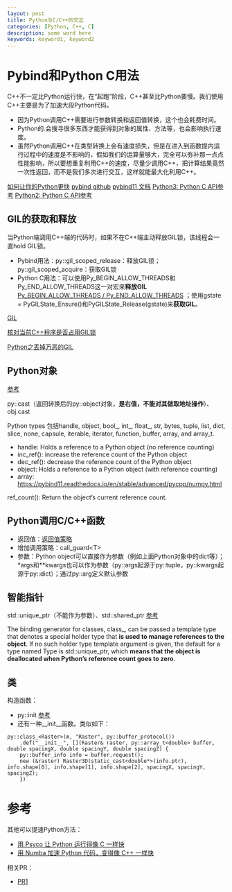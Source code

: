```yaml
---
layout: post
title: Python与C/C++的交互
categories: [Python, C++, C]
description: some word here
keywords: keyword1, keyword2
---
```


# Pybind和Python C用法

C++不一定比Python运行快，在“起跑”阶段，C++甚至比Python要慢。我们使用C++主要是为了加速大段Python代码。

* 因为Python调用C++需要进行参数转换和返回值转换，这个也会耗费时间。
* Python的\.会搜寻很多东西才能获得到对象的属性、方法等，也会影响执行速度。
* 虽然Python调用C++在类型转换上会有速度损失，但是在进入到函数提内运行过程中的速度是不影响的，假如我们的运算量够大，完全可以弥补那一点点性能影响，所以要想重复利用C++的速度，尽量少调用C++，把计算结果竟然一次性返回，而不是我们多次进行交互，这样就能最大化利用C++。

[如何让你的Python更快](https://blog.zhanglun.me/2018/09/12/%E5%A6%82%E4%BD%95%E8%AE%A9%E4%BD%A0%E7%9A%84Python%E5%83%8FC%E4%B8%80%E6%A0%B7%E5%BF%AB/)
[pybind github](https://github.com/pybind/pybind11)
[pybind11 文档](https://pybind11.readthedocs.io/en/stable/index.html)
[Python3: Python C API参考](https://docs.python.org/3/c-api/index.html)
[Python2: Python C API参考](https://docs.python.org/2/c-api/index.html)

## GIL的获取和释放

当Python端调用C++端的代码时，如果不在C++端主动释放GIL锁，该线程会一直hold GIL锁。

* Pybind用法：py::gil_scoped_release：释放GIL锁；py::gil_scoped_acquire：获取GIL锁
* Python C用法：可以使用Py_BEGIN_ALLOW_THREADS和Py_END_ALLOW_THREADS这一对宏来**释放GIL** [Py_BEGIN_ALLOW_THREADS / Py_END_ALLOW_THREADS](https://docs.python.org/3/c-api/init.html#c.Py_BEGIN_ALLOW_THREADS) ；使用gstate = PyGILState_Ensure()和PyGILState_Release(gstate)来**获取GIL**。

[GIL](https://pybind11.readthedocs.io/en/stable/advanced/misc.html#global-interpreter-lock-gil)

[核对当前C++程序是否占用GIL锁](https://stackoverflow.com/questions/11366556/how-can-i-check-whether-a-thread-currently-holds-the-gil)

[Python之丢掉万恶的GIL](https://juejin.im/entry/5bb094c7e51d450e8b13dff3)

## Python对象

[参考](https://pybind11.readthedocs.io/en/stable/advanced/pycpp/object.html)

py::cast（返回转换后的py::object对象，**是右值，不能对其做取地址操作**）、obj.cast

Python types 包括handle, object, bool\_, int\_, float\_, str, bytes, tuple, list, dict, slice, none, capsule, iterable, iterator, function, buffer, array, and array_t.
* handle: Holds a reference to a Python object (no reference counting)
 * inc_ref(): increase the reference count of the Python object
 * dec_ref(): decrease the reference count of the Python object
* object: Holds a reference to a Python object (with reference counting)
* array: https://pybind11.readthedocs.io/en/stable/advanced/pycpp/numpy.html

ref_count(): Return the object’s current reference count.

## Python调用C/C++函数

* 返回值：[返回值策略](https://pybind11.readthedocs.io/en/stable/advanced/functions.html#)
* 增加调用策略：call_guard\<T\>
* 参数：Python object可以直接作为参数（例如上面Python对象中的dict等）；\*args和\*\*kwargs也可以作为参数（py::args起源于py::tuple，py::kwargs起源于py::dict）；通过py::arg定义默认参数

## 智能指针

std::unique_ptr（不能作为参数）、std::shared_ptr [参考](https://pybind11.readthedocs.io/en/stable/advanced/smart_ptrs.html#std-shared-ptr)

The binding generator for classes, class\_, can be passed a template type that denotes a special holder type that **is used to manage references to the object**. If no such holder type template argument is given, the default for a type named Type is std::unique_ptr<Type>, which **means that the object is deallocated when Python’s reference count goes to zero**.

## 类

构造函数：
* py::init [参考](https://pybind11.readthedocs.io/en/stable/advanced/classes.html#custom-constructors)
* 还有一种\_\_init\_\_函数。类似如下：
```
py::class_<Raster>(m, "Raster", py::buffer_protocol())
    .def("__init__", [](Raster& raster, py::array_t<double> buffer, double spacingX, double spacingY, double spacingZ) {
    py::buffer_info info = buffer.request();
    new (&raster) Raster3D(static_cast<double*>(info.ptr), info.shape[0], info.shape[1], info.shape[2], spacingX, spacingY, spacingZ);
    })
```

# 参考

其他可以提速Python方法：
* [用 Psyco 让 Python 运行得像 C 一样快](https://www.ibm.com/developerworks/cn/linux/sdk/python/charm-28/index.html)
* [用 Numba 加速 Python 代码，变得像 C++ 一样快](https://zhuanlan.zhihu.com/p/72324090)

相关PR：
* [PR1](https://github.com/PaddlePaddle/Paddle/pull/20983)

